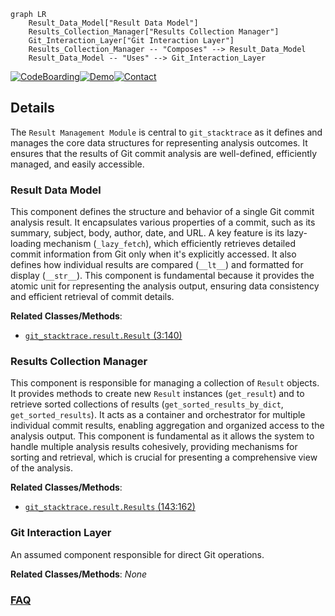 ```mermaid
graph LR
    Result_Data_Model["Result Data Model"]
    Results_Collection_Manager["Results Collection Manager"]
    Git_Interaction_Layer["Git Interaction Layer"]
    Results_Collection_Manager -- "Composes" --> Result_Data_Model
    Result_Data_Model -- "Uses" --> Git_Interaction_Layer
```

[![CodeBoarding](https://img.shields.io/badge/Generated%20by-CodeBoarding-9cf?style=flat-square)](https://github.com/CodeBoarding/CodeBoarding)[![Demo](https://img.shields.io/badge/Try%20our-Demo-blue?style=flat-square)](https://www.codeboarding.org/demo)[![Contact](https://img.shields.io/badge/Contact%20us%20-%20contact@codeboarding.org-lightgrey?style=flat-square)](mailto:contact@codeboarding.org)

## Details

The `Result Management Module` is central to `git_stacktrace` as it defines and manages the core data structures for representing analysis outcomes. It ensures that the results of Git commit analysis are well-defined, efficiently managed, and easily accessible.

### Result Data Model
This component defines the structure and behavior of a single Git commit analysis result. It encapsulates various properties of a commit, such as its summary, subject, body, author, date, and URL. A key feature is its lazy-loading mechanism (`_lazy_fetch`), which efficiently retrieves detailed commit information from Git only when it's explicitly accessed. It also defines how individual results are compared (`__lt__`) and formatted for display (`__str__`). This component is fundamental because it provides the atomic unit for representing the analysis output, ensuring data consistency and efficient retrieval of commit details.


**Related Classes/Methods**:

- <a href="https://github.com/pinterest/git-stacktrace/blob/master/git_stacktrace/result.py#L3-L140" target="_blank" rel="noopener noreferrer">`git_stacktrace.result.Result` (3:140)</a>


### Results Collection Manager
This component is responsible for managing a collection of `Result` objects. It provides methods to create new `Result` instances (`get_result`) and to retrieve sorted collections of results (`get_sorted_results_by_dict`, `get_sorted_results`). It acts as a container and orchestrator for multiple individual commit results, enabling aggregation and organized access to the analysis output. This component is fundamental as it allows the system to handle multiple analysis results cohesively, providing mechanisms for sorting and retrieval, which is crucial for presenting a comprehensive view of the analysis.


**Related Classes/Methods**:

- <a href="https://github.com/pinterest/git-stacktrace/blob/master/git_stacktrace/result.py#L143-L162" target="_blank" rel="noopener noreferrer">`git_stacktrace.result.Results` (143:162)</a>


### Git Interaction Layer
An assumed component responsible for direct Git operations.


**Related Classes/Methods**: _None_



### [FAQ](https://github.com/CodeBoarding/GeneratedOnBoardings/tree/main?tab=readme-ov-file#faq)
